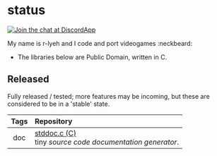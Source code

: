 status
======

[![Join the chat at DiscordApp](https://img.shields.io/badge/discord-support-blue.svg)](https://discord.gg/vu6Vt9d)

My name is r-lyeh and I code and port videogames :neckbeard:

- The libraries below are Public Domain, written in C.

## Released
Fully released / tested; more features may be incoming, but these are considered to be in a 'stable' state.

Tags|Repository
:----------------:|:------------
doc|[stddoc.c (C)](http://github.com/r-lyeh/stddoc.c) <br/> tiny *source code documentation generator*.

